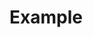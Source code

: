<script src="https://gist.github.com/neurax-serv/c3991883eaaec98af423b8250ca3cd59.js"></script>
# Example